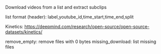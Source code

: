 Download videos from a list and extract subclips

list format (header): label,youtube_id,time_start,time_end,split

Kinetics: https://deepmind.com/research/open-source/open-source-datasets/kinetics/

remove_empty: remove files with 0 bytes
missing_download: list missing files 
